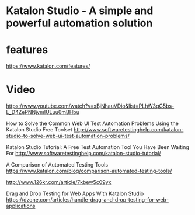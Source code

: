 # Katalon Studio - A simple and powerful automation solution

# features
https://www.katalon.com/features/

# Video
https://www.youtube.com/watch?v=xBjNhauVDio&list=PLhW3qG5bs-L_D4ZePNNjvmIULuu6mBHbu

How to Solve the Common Web UI Test Automation Problems Using the Katalon Studio Free Toolset
http://www.softwaretestinghelp.com/katalon-studio-to-solve-web-ui-test-automation-problems/

Katalon Studio Tutorial: A Free Test Automation Tool You Have Been Waiting For
http://www.softwaretestinghelp.com/katalon-studio-tutorial/

A Comparison of Automated Testing Tools
https://www.katalon.com/blog/comparison-automated-testing-tools/


http://www.126kr.com/article/7kbew5c09yx


Drag and Drop Testing for Web Apps With Katalon Studio 
https://dzone.com/articles/handle-drag-and-drop-testing-for-web-applications
